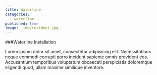 ```yaml
---
title: Waterline
categories: 
  - waterline
published: true
image: _img/resident.jpg
---
```


###Waterline Installation

Lorem ipsum dolor sit amet, consectetur adipisicing elit. Necessitatibus neque commodi corrupti porro incidunt sapiente omnis provident eos. Accusantium temporibus voluptatum obcaecati perspiciatis doloremque eligendi quod, ullam maxime similique inventore.
